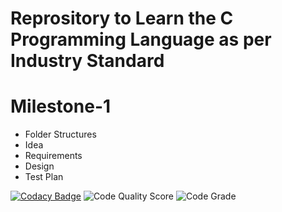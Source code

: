 # Reprository to Learn the C Programming Language as per Industry Standard

# Milestone-1
* Folder Structures
* Idea
* Requirements
* Design
* Test Plan

[![Codacy Badge](https://app.codacy.com/project/badge/Grade/65e497b3a5354146a2df7033eac652fb)](https://www.codacy.com/gh/pksingh786/M1_ProjectGoal_-APP-UTIL-GAME-/dashboard?utm_source=github.com&amp;utm_medium=referral&amp;utm_content=pksingh786/M1_ProjectGoal_-APP-UTIL-GAME-&amp;utm_campaign=Badge_Grade)
![Code Quality Score](https://api.codiga.io/project/31529/score/svg)
![Code Grade](https://api.codiga.io/project/31529/status/svg)

